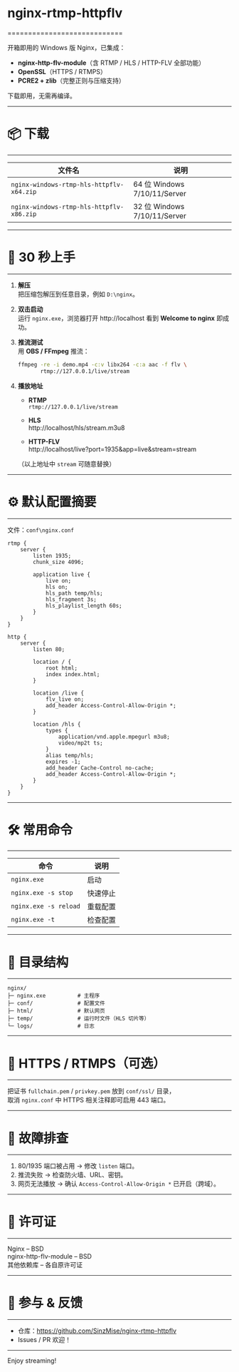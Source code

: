# nginx-rtmp-httpflv
============================

开箱即用的 Windows 版 Nginx，已集成：

- **nginx-http-flv-module**（含 RTMP / HLS / HTTP-FLV 全部功能）  
- **OpenSSL**（HTTPS / RTMPS）  
- **PCRE2 + zlib**（完整正则与压缩支持）

下载即用，无需再编译。

---

# 📦 下载
-------

| 文件名 | 说明 |
|---|---|
| `nginx-windows-rtmp-hls-httpflv-x64.zip` | 64 位 Windows 7/10/11/Server |
| `nginx-windows-rtmp-hls-httpflv-x86.zip` | 32 位 Windows 7/10/11/Server |

---

# 🚀 30 秒上手
-------------

1. **解压**  
   把压缩包解压到任意目录，例如 `D:\nginx`。

2. **双击启动**  
   运行 `nginx.exe`，浏览器打开 http://localhost 看到 **Welcome to nginx** 即成功。

3. **推流测试**  
   用 **OBS / FFmpeg** 推流：

   ```bash
   ffmpeg -re -i demo.mp4 -c:v libx264 -c:a aac -f flv \
          rtmp://127.0.0.1/live/stream
   ```

4. **播放地址**  
   - **RTMP**  
     `rtmp://127.0.0.1/live/stream`

   - **HLS**  
     http://localhost/hls/stream.m3u8

   - **HTTP-FLV**  
     http://localhost/live?port=1935&app=live&stream=stream

   （以上地址中 `stream` 可随意替换）

---

# ⚙️ 默认配置摘要
---------------

文件：`conf\nginx.conf`

```nginx
rtmp {
    server {
        listen 1935;
        chunk_size 4096;

        application live {
            live on;
            hls on;
            hls_path temp/hls;
            hls_fragment 3s;
            hls_playlist_length 60s;
        }
    }
}

http {
    server {
        listen 80;

        location / {
            root html;
            index index.html;
        }

        location /live {
            flv_live on;
            add_header Access-Control-Allow-Origin *;
        }

        location /hls {
            types {
                application/vnd.apple.mpegurl m3u8;
                video/mp2t ts;
            }
            alias temp/hls;
            expires -1;
            add_header Cache-Control no-cache;
            add_header Access-Control-Allow-Origin *;
        }
    }
}
```

---

# 🛠️ 常用命令
-----------

| 命令 | 说明 |
|---|---|
| `nginx.exe` | 启动 |
| `nginx.exe -s stop` | 快速停止 |
| `nginx.exe -s reload` | 重载配置 |
| `nginx.exe -t` | 检查配置 |

---

# 📁 目录结构
-----------

```
nginx/
├─ nginx.exe          # 主程序
├─ conf/              # 配置文件
├─ html/              # 默认网页
├─ temp/              # 运行时文件（HLS 切片等）
└─ logs/              # 日志
```

---

# 🔐 HTTPS / RTMPS（可选）
------------------------

把证书 `fullchain.pem` / `privkey.pem` 放到 `conf/ssl/` 目录，  
取消 `nginx.conf` 中 HTTPS 相关注释即可启用 443 端口。

---

# 🐞 故障排查
-----------

1. 80/1935 端口被占用 → 修改 `listen` 端口。  
2. 推流失败 → 检查防火墙、URL、密钥。  
3. 网页无法播放 → 确认 `Access-Control-Allow-Origin *` 已开启（跨域）。

---

# 📄 许可证
---------

Nginx – BSD  
nginx-http-flv-module – BSD  
其他依赖库 – 各自原许可证

---

# 🤝 参与 & 反馈
--------------

- 仓库：https://github.com/SinzMise/nginx-rtmp-httpflv
- Issues / PR 欢迎！

---

Enjoy streaming!